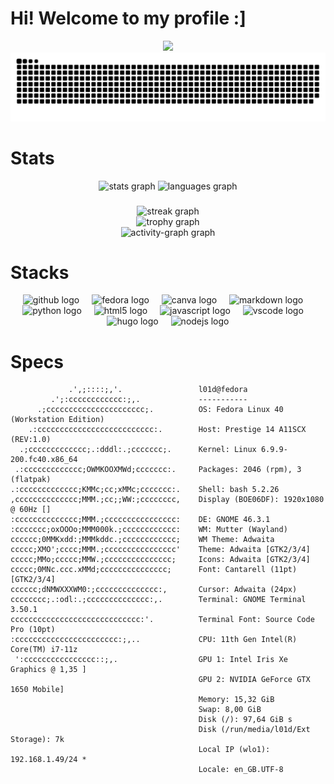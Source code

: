 # Hi! Welcome to my profile :]

<div align="center">
  <img src="https://lanyard.cnrad.dev/api/477856586765828127" />
</div>

<img src="https://raw.githubusercontent.com/IL01DI/IL01DI/output/snake.svg" alt="Snake animation" />

# Stats
<div align="center">
  <img src="https://github-readme-stats.vercel.app/api?username=IL01DI&hide_title=false&hide_rank=false&show_icons=true&include_all_commits=true&count_private=true&disable_animations=false&theme=default&locale=en&hide_border=false&order=1" height="150" alt="stats graph"  />
  <img src="https://github-readme-stats.vercel.app/api/top-langs?username=IL01DI&locale=en&hide_title=false&layout=compact&card_width=320&langs_count=5&theme=default&hide_border=false&order=2" height="150" alt="languages graph"  />
</div>

###

<div align="center">
  <img src="https://streak-stats.demolab.com?user=IL01DI&locale=en&mode=weekly&theme=github_dark&hide_border=false&border_radius=5&order=3" height="150" alt="streak graph"  />
</div>
<div align="center">
  <img src="https://github-profile-trophy.vercel.app?username=IL01DI&theme=flat&column=-1&row=1&margin-w=8&margin-h=8&no-bg=true&no-frame=false&order=4" height="150" alt="trophy graph"  />
</div>
<div align="center">
  <img src="https://github-readme-activity-graph.vercel.app/graph?username=IL01DI&radius=16&theme=github-light&area=true&order=5" height="300" alt="activity-graph graph"  />
</div>

# Stacks
<div align="center">
  <img src="https://cdn.jsdelivr.net/gh/devicons/devicon/icons/github/github-original.svg" height="40" alt="github logo"  />
  <img width="12" />
  <img src="https://cdn.jsdelivr.net/gh/devicons/devicon/icons/fedora/fedora-original.svg" height="40" alt="fedora logo"  />
  <img width="12" />
  <img src="https://cdn.jsdelivr.net/gh/devicons/devicon/icons/canva/canva-original.svg" height="40" alt="canva logo"  />
  <img width="12" />
  <img src="https://cdn.jsdelivr.net/gh/devicons/devicon/icons/markdown/markdown-original.svg" height="40" alt="markdown logo"  />
  <img width="12" />
  <img src="https://cdn.jsdelivr.net/gh/devicons/devicon/icons/python/python-original.svg" height="40" alt="python logo"  />
  <img width="12" />
  <img src="https://cdn.jsdelivr.net/gh/devicons/devicon/icons/html5/html5-original.svg" height="40" alt="html5 logo"  />
  <img width="12" />
  <img src="https://cdn.jsdelivr.net/gh/devicons/devicon/icons/javascript/javascript-original.svg" height="40" alt="javascript logo"  />
  <img width="12" />
  <img src="https://cdn.jsdelivr.net/gh/devicons/devicon/icons/vscode/vscode-original.svg" height="40" alt="vscode logo"  />
  <img width="12" />
  <img src="https://cdn.jsdelivr.net/gh/devicons/devicon/icons/hugo/hugo-original.svg" height="40" alt="hugo logo"  />
  <img width="12" />
  <img src="https://cdn.jsdelivr.net/gh/devicons/devicon/icons/nodejs/nodejs-original.svg" height="40" alt="nodejs logo"  />
</div>

# Specs

```
             .',;::::;,'.                 l01d@fedora
         .';:cccccccccccc:;,.             -----------
      .;cccccccccccccccccccccc;.          OS: Fedora Linux 40 (Workstation Edition)
    .:cccccccccccccccccccccccccc:.        Host: Prestige 14 A11SCX (REV:1.0)
  .;ccccccccccccc;.:dddl:.;ccccccc;.      Kernel: Linux 6.9.9-200.fc40.x86_64
 .:ccccccccccccc;OWMKOOXMWd;ccccccc:.     Packages: 2046 (rpm), 3 (flatpak)
.:ccccccccccccc;KMMc;cc;xMMc;ccccccc:.    Shell: bash 5.2.26
,cccccccccccccc;MMM.;cc;;WW:;cccccccc,    Display (BOE06DF): 1920x1080 @ 60Hz []
:cccccccccccccc;MMM.;cccccccccccccccc:    DE: GNOME 46.3.1
:ccccccc;oxOOOo;MMM000k.;cccccccccccc:    WM: Mutter (Wayland)
cccccc;0MMKxdd:;MMMkddc.;cccccccccccc;    WM Theme: Adwaita
ccccc;XMO';cccc;MMM.;cccccccccccccccc'    Theme: Adwaita [GTK2/3/4]
ccccc;MMo;ccccc;MMW.;ccccccccccccccc;     Icons: Adwaita [GTK2/3/4]
ccccc;0MNc.ccc.xMMd;ccccccccccccccc;      Font: Cantarell (11pt) [GTK2/3/4]
cccccc;dNMWXXXWM0:;cccccccccccccc:,       Cursor: Adwaita (24px)
cccccccc;.:odl:.;cccccccccccccc:,.        Terminal: GNOME Terminal 3.50.1
ccccccccccccccccccccccccccccc:'.          Terminal Font: Source Code Pro (10pt)
:ccccccccccccccccccccccc:;,..             CPU: 11th Gen Intel(R) Core(TM) i7-11z
 ':cccccccccccccccc::;,.                  GPU 1: Intel Iris Xe Graphics @ 1,35 ]
                                          GPU 2: NVIDIA GeForce GTX 1650 Mobile]
                                          Memory: 15,32 GiB
                                          Swap: 8,00 GiB
                                          Disk (/): 97,64 GiB s
                                          Disk (/run/media/l01d/Ext Storage): 7k
                                          Local IP (wlo1): 192.168.1.49/24 *
                                          Locale: en_GB.UTF-8
```
